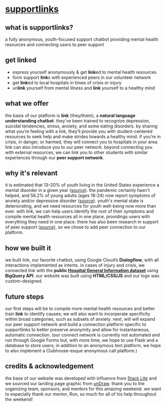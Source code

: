 # [supportlinks](http://www.supportlinks.tech/)

## what is supportlinks?
a fully anonymous, youth-focused support chatbot providing mental health resources and connecting users to peer support

## get linked
* express yourself anonymously & get **link**ed to mental health resources
* form support **link**s with experienced peers in our volunteer network
* get **link**ed to local hospitals in times of crisis or injury
* un**link** yourself from mental illness and **link** yourself to a healthy mind

## what we offer
the basis of our platform is **link** (they/them), a **natural language understanding chatbot**. they’ve been trained to recognize depression, suicidal tendencies, stress, anxiety, and some eating disorders. by sharing what you’re feeling with a link, they’ll provide you with student-centered resources to seek help and make strides towards a healthy mind. if you’re in crisis, in danger, or harmed, they will connect you to hospitals in your area. link can also introduce you to our peer network. beyond connecting you with external resources, we can link you to other students with similar experiences through our **peer support network**. 

## why it's relevant
it is estimated that 13–20% of youth living in the United States experience a mental disorder in a given year ([source](https://www.cdc.gov/childrensmentalhealth/features/kf-childrens-mental-health-report.html)). the pandemic certainly hasn't helped, and 56.2% of young adults (ages 18-24) now report symptoms of anxiety and/or depressive disorder ([source](https://www.kff.org/coronavirus-covid-19/issue-brief/the-implications-of-covid-19-for-mental-health-and-substance-use/)). youth's mental state is deteriorating, and we need resources for youth well-being now more than ever. with link, we can help users identify the root of their symptoms and compile mental health resources all in one place, providings users with everything they need in one place. there has also been research in support of peer support ([source](https://www.mhanational.org/peer-support-research-and-reports)), so we chose to add peer connection to our platform. 

## how we built it
we built link, our favorite chatbot, using Google Cloud’s **Dialogflow**, with all interactions implemented as intents. in cases of injury and crisis, we connected link with the **public [Hospital General Information dataset](https://console.cloud.google.com/marketplace/product/hhs/hospital-general-information?project=peppy-tiger-268215)** using **BigQuery API**. our website was built using **HTML/CSS/JS** and our logo was custom-designed.

## future steps
our first steps will be to compile more mental health resources and better train **link** to identify causes; we will also want to incorperate specificity within broad categories, such as subsets of anxiety. next, will will expand our peer support network and build a connection platform specific to supportlinks to better preserve anonymity and allow for instantaneous, automatic connection. (our connect network is currently not automated and run through Google Forms but, with more time, we hope to use Flask and a database to store users; in addition to an anonymous text platform, we hope to also implement a Clubhouse-esque anonymous call platform.) 

## credits & acknowledgement
the base of our website was developed with influence from [Stack Lite](https://onepagelove.com/stack-lite) and we sourced our landing page graphic from [unDraw](https://undraw.co/). thank you to the organizing team, sponsors, and mentors for this amazing weekend. we want to especially thank our mentor, Ron, so much for all of his help throughout the weekend! 
